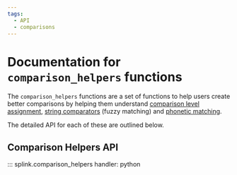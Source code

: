 ```yaml
---
tags:
  - API
  - comparisons
---
```

# Documentation for `comparison_helpers` functions

The `comparison_helpers` functions are a set of functions to help users create better comparisons by helping them understand [comparison level assignment](./topic_guides/comparison_levels.md), [string comparators](./topic_guides/choosing_comparators.ipynb#comparing-string-similarity-and-distance-scores) (fuzzy matching) and [phonetic matching](./topic_guides/choosing_comparators.ipynb#phonetic-matching).

The detailed API for each of these are outlined below.

## Comparison Helpers API

::: splink.comparison_helpers
    handler: python
